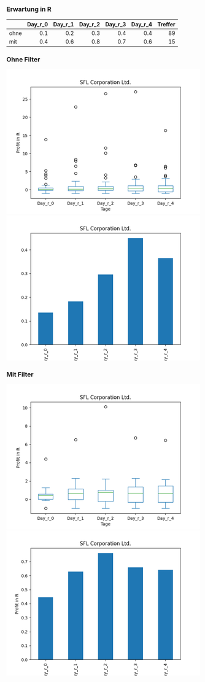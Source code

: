 ### Erwartung in R
|      |   Day_r_0 |   Day_r_1 |   Day_r_2 |   Day_r_3 |   Day_r_4 |   Treffer |
|:-----|----------:|----------:|----------:|----------:|----------:|----------:|
| ohne |       0.1 |       0.2 |       0.3 |       0.4 |       0.4 |        89 |
| mit  |       0.4 |       0.6 |       0.8 |       0.7 |       0.6 |        15 |

### Ohne Filter
![image info](./data/SFL_box_all.png)
![image info](./data/SFL_median_all.png)

### Mit Filter
![image info](./data/SFL_box_filtered.png)
![image info](./data/SFL_median_filtered.png)